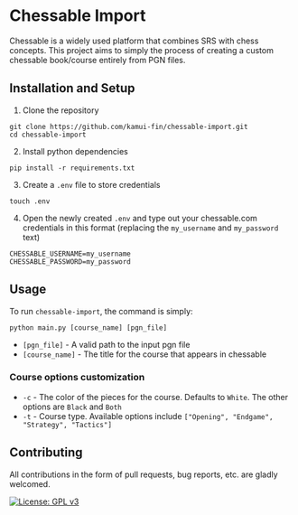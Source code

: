 # Chessable Import

Chessable is a widely used platform that combines SRS with chess concepts. This project aims to simply the process of creating a custom chessable book/course entirely from PGN files.

## Installation and Setup

1. Clone the repository

```
git clone https://github.com/kamui-fin/chessable-import.git
cd chessable-import
```

2. Install python dependencies

```
pip install -r requirements.txt
```

3. Create a `.env` file to store credentials

```
touch .env
```

4. Open the newly created `.env` and type out your chessable.com credentials in this format (replacing the `my_username` and `my_password` text)

```
CHESSABLE_USERNAME=my_username
CHESSABLE_PASSWORD=my_password
```

## Usage

To run `chessable-import`, the command is simply:

```
python main.py [course_name] [pgn_file]
```

- `[pgn_file]` - A valid path to the input pgn file
- `[course_name]` - The title for the course that appears in chessable

### Course options customization

- `-c` - The color of the pieces for the course. Defaults to `White`. The other options are `Black` and `Both`
- `-t` - Course type. Available options include `["Opening", "Endgame", "Strategy", "Tactics"]`

## Contributing

All contributions in the form of pull requests, bug reports, etc. are gladly welcomed.

[![License: GPL v3](https://img.shields.io/badge/License-GPLv3-blue.svg)](https://www.gnu.org/licenses/gpl-3.0)
